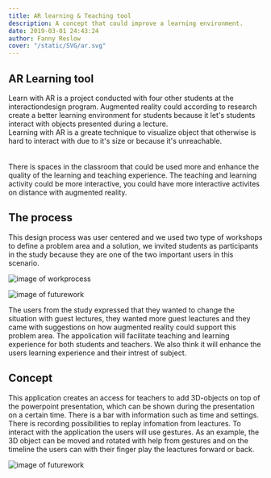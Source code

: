 ```yaml
---
title: AR learning & Teaching tool 
description: A concept that could improve a learning environment.
date: 2019-03-01 24:43:24
author: Fanny Reslow
cover: "/static/SVG/ar.svg"
---
```


## AR Learning tool ##
Learn with AR is a project conducted with four other students at the interactiondesign program.
Augmented reality could according to research create a better learning environment 
for students because it let's students interact with objects presented during a lecture.  
Learning with AR is a greate technique to visualize object that otherwise is hard to 
interact with due to it's size or because it's unreachable.  
<br><br>
There is spaces in the classroom that could be used more and enhance the quality of the learning and teaching experience. The teaching and learning activity could be more interactive, you could have more interactive activites on distance with augmented reality. 

## The process ##

This design process was user centered and we used two type of workshops to define a problem area
and a solution, we invited students as participants in the study because they are one of the two important users in this scenario. 
 
![image of workprocess](../../static/images/ArTimeline2.svg "image of workprocess")

![image of futurework](../../static/images/IMG_0753.jpg "image of futureworkshop")


The users from the study expressed that they wanted to change the situation with guest lectures, they wanted more guest leactures and they came with suggestions on how augmented reality could support this problem area. The appolication will facilitate teaching and learning experience for both students and teachers. We also think it will enhance the users learning experience and their intrest of subject. 

## Concept ##

This application creates an access for teachers to add 3D-objects on top of the powerpoint presentation, which can be shown during the presentation on a certain time.  There is a bar with information such as time and settings. There is recording possibilities to replay infomation from leactures. To interact with the application the users will use gestures. As an example, the 3D object can be moved and rotated with help from gestures and on the timeline the users can with their finger play the leactures forward or back.


![image of futurework](../../static/images/armodel2.png "image of mockup")


